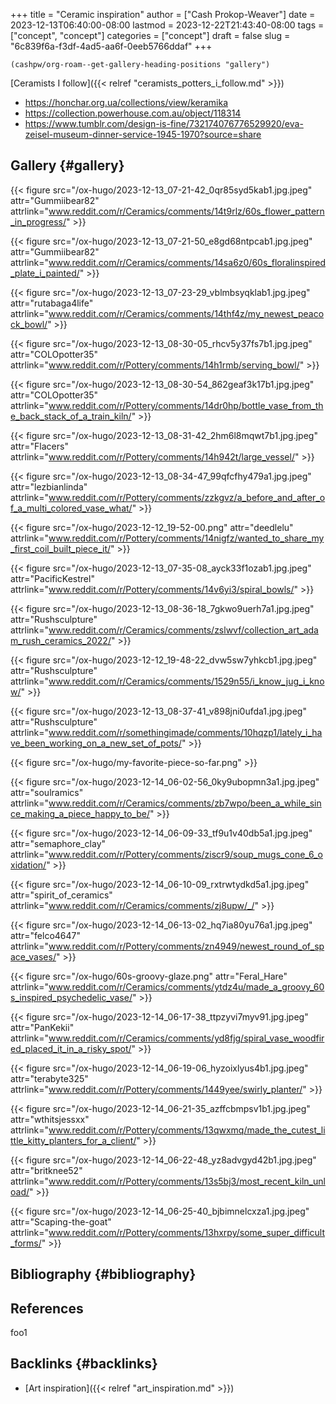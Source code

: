 +++
title = "Ceramic inspiration"
author = ["Cash Prokop-Weaver"]
date = 2023-12-13T06:40:00-08:00
lastmod = 2023-12-22T21:43:40-08:00
tags = ["concept", "concept"]
categories = ["concept"]
draft = false
slug = "6c839f6a-f3df-4ad5-aa6f-0eeb5766ddaf"
+++

```emacs-lisp
(cashpw/org-roam--get-gallery-heading-positions "gallery")
```

[Ceramists I follow]({{< relref "ceramists_potters_i_follow.md" >}})

-   <https://honchar.org.ua/collections/view/keramika>
-   <https://collection.powerhouse.com.au/object/118314>
-   <https://www.tumblr.com/design-is-fine/732174076776529920/eva-zeisel-museum-dinner-service-1945-1970?source=share>


## Gallery {#gallery}

<div class="hugogallery">

{{< figure src="/ox-hugo/2023-12-13_07-21-42_0qr85syd5kab1.jpg.jpeg" attr="Gummiibear82" attrlink="www.reddit.com/r/Ceramics/comments/14t9rlz/60s_flower_pattern_in_progress/" >}}

{{< figure src="/ox-hugo/2023-12-13_07-21-50_e8gd68ntpcab1.jpg.jpeg" attr="Gummiibear82" attrlink="www.reddit.com/r/Ceramics/comments/14sa6z0/60s_floralinspired_plate_i_painted/" >}}

{{< figure src="/ox-hugo/2023-12-13_07-23-29_vblmbsyqklab1.jpg.jpeg" attr="rutabaga4life" attrlink="www.reddit.com/r/Ceramics/comments/14thf4z/my_newest_peacock_bowl/" >}}

{{< figure src="/ox-hugo/2023-12-13_08-30-05_rhcv5y37fs7b1.jpg.jpeg" attr="COLOpotter35" attrlink="www.reddit.com/r/Pottery/comments/14h1rmb/serving_bowl/" >}}

{{< figure src="/ox-hugo/2023-12-13_08-30-54_862geaf3k17b1.jpg.jpeg" attr="COLOpotter35" attrlink="www.reddit.com/r/Pottery/comments/14dr0hp/bottle_vase_from_the_back_stack_of_a_train_kiln/" >}}

{{< figure src="/ox-hugo/2023-12-13_08-31-42_2hm6l8mqwt7b1.jpg.jpeg" attr="Flacers" attrlink="www.reddit.com/r/Pottery/comments/14h942t/large_vessel/" >}}

{{< figure src="/ox-hugo/2023-12-13_08-34-47_99qfcfhy479a1.jpg.jpeg" attr="lezbianlinda" attrlink="www.reddit.com/r/Pottery/comments/zzkgvz/a_before_and_after_of_a_multi_colored_vase_what/" >}}

{{< figure src="/ox-hugo/2023-12-12_19-52-00.png" attr="deedlelu" attrlink="www.reddit.com/r/Pottery/comments/14nigfz/wanted_to_share_my_first_coil_built_piece_it/" >}}

{{< figure src="/ox-hugo/2023-12-13_07-35-08_ayck33f1ozab1.jpg.jpeg" attr="PacificKestrel" attrlink="www.reddit.com/r/Pottery/comments/14v6yi3/spiral_bowls/" >}}

{{< figure src="/ox-hugo/2023-12-13_08-36-18_7gkwo9uerh7a1.jpg.jpeg" attr="Rushsculpture" attrlink="www.reddit.com/r/Ceramics/comments/zslwvf/collection_art_adam_rush_ceramics_2022/" >}}

{{< figure src="/ox-hugo/2023-12-12_19-48-22_dvw5sw7yhkcb1.jpg.jpeg" attr="Rushsculpture" attrlink="www.reddit.com/r/Ceramics/comments/1529n55/i_know_jug_i_know/" >}}

{{< figure src="/ox-hugo/2023-12-13_08-37-41_v898jni0ufda1.jpg.jpeg" attr="Rushsculpture" attrlink="www.reddit.com/r/somethingimade/comments/10hqzp1/lately_i_have_been_working_on_a_new_set_of_pots/" >}}

{{< figure src="/ox-hugo/my-favorite-piece-so-far.png" >}}

{{< figure src="/ox-hugo/2023-12-14_06-02-56_0ky9ubopmn3a1.jpg.jpeg" attr="soulramics" attrlink="www.reddit.com/r/Ceramics/comments/zb7wpo/been_a_while_since_making_a_piece_happy_to_be/" >}}

{{< figure src="/ox-hugo/2023-12-14_06-09-33_tf9u1v40db5a1.jpg.jpeg" attr="semaphore\_clay" attrlink="www.reddit.com/r/Pottery/comments/ziscr9/soup_mugs_cone_6_oxidation/" >}}

{{< figure src="/ox-hugo/2023-12-14_06-10-09_rxtrwtydkd5a1.jpg.jpeg" attr="spirit\_of\_ceramics" attrlink="www.reddit.com/r/Ceramics/comments/zj8upw/_/" >}}

{{< figure src="/ox-hugo/2023-12-14_06-13-02_hq7ia80yu76a1.jpg.jpeg" attr="felco4647" attrlink="www.reddit.com/r/Pottery/comments/zn4949/newest_round_of_space_vases/" >}}

{{< figure src="/ox-hugo/60s-groovy-glaze.png" attr="Feral\_Hare" attrlink="www.reddit.com/r/Ceramics/comments/ytdz4u/made_a_groovy_60s_inspired_psychedelic_vase/" >}}

{{< figure src="/ox-hugo/2023-12-14_06-17-38_ttpzyvi7myv91.jpg.jpeg" attr="PanKekii" attrlink="www.reddit.com/r/Ceramics/comments/yd8fjg/spiral_vase_woodfired_placed_it_in_a_risky_spot/" >}}

{{< figure src="/ox-hugo/2023-12-14_06-19-06_hyzoixlyus4b1.jpg.jpeg" attr="terabyte325" attrlink="www.reddit.com/r/Pottery/comments/1449yee/swirly_planter/" >}}

{{< figure src="/ox-hugo/2023-12-14_06-21-35_azffcbmpsv1b1.jpg.jpeg" attr="wthitsjessxx" attrlink="www.reddit.com/r/Pottery/comments/13qwxmq/made_the_cutest_little_kitty_planters_for_a_client/" >}}

{{< figure src="/ox-hugo/2023-12-14_06-22-48_yz8advgyd42b1.jpg.jpeg" attr="britknee52" attrlink="www.reddit.com/r/Pottery/comments/13s5bj3/most_recent_kiln_unload/" >}}

{{< figure src="/ox-hugo/2023-12-14_06-25-40_bjbimnelcxza1.jpg.jpeg" attr="Scaping-the-goat" attrlink="www.reddit.com/r/Pottery/comments/13hxrpy/some_super_difficult_forms/" >}}

</div>


## Bibliography {#bibliography}

## References

<style>.csl-entry{text-indent: -1.5em; margin-left: 1.5em;}</style><div class="csl-bib-body">
</div>

foo1


## Backlinks {#backlinks}

-   [Art inspiration]({{< relref "art_inspiration.md" >}})
